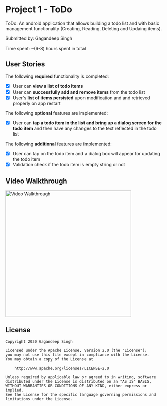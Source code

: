 # Project 1 - ToDo

ToDo: An android application that allows building a todo list and with basic management functionality (Creating, Reading, Deleting and Updaing items).

Submitted by: Gagandeep Singh

Time spent: ~(6-8) hours spent in total

## User Stories

The following **required** functionality is completed:

* [x] User can **view a list of todo items**
* [x] User can **successfully add and remove items** from the todo list
* [x] User's **list of items persisted** upon modification and and retrieved properly on app restart

The following **optional** features are implemented:

* [x] User can **tap a todo item in the list and bring up a dialog screen for the todo item** and then have any changes to the text reflected in the todo list

The following **additional** features are implemented:

* [x] User can tap on the todo item and a dialog box will appear for updating the todo item
* [x] Validation check if the todo item is empty string or not

## Video Walkthrough

<img src='todo.gif' title='Video Walkthrough' width='400' alt='Video Walkthrough' />

## License

    Copyright 2020 Gagandeep Singh

    Licensed under the Apache License, Version 2.0 (the "License");
    you may not use this file except in compliance with the License.
    You may obtain a copy of the License at

        http://www.apache.org/licenses/LICENSE-2.0

    Unless required by applicable law or agreed to in writing, software
    distributed under the License is distributed on an "AS IS" BASIS,
    WITHOUT WARRANTIES OR CONDITIONS OF ANY KIND, either express or implied.
    See the License for the specific language governing permissions and
    limitations under the License.
